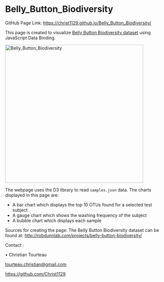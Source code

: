 # Belly_Button_Biodiversity
GitHub Page Link: https://christ1129.github.io/Belly_Button_Biodiversity/

This page is created to visualize [Belly Button Biodiversity dataset](http://robdunnlab.com/projects/belly-button-biodiversity/) using JavaScript Data Binding.

   
 <img width="445" alt="Belly_Button_Biodiversity" src="https://user-images.githubusercontent.com/100292828/175839680-1ffab75e-bc98-4306-b0c1-010820993ba1.png">

The webpage uses the D3 library to read `samples.json` data.
The charts displayed in this page are:
* A bar chart which displays the top 10 OTUs found for a selected test subject
* A gauge chart which shows the washing frequency of the subject
* A bubble chart which displays each sample

Sources for creating the page:
The Belly Button Biodiversity dataset can be found at: http://robdunnlab.com/projects/belly-button-biodiversity/

Contact : 

•	Christian Tourteau

tourteau.christian@gmail.com

https://github.com/Christ1129

